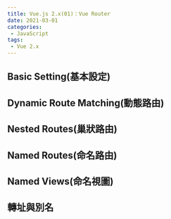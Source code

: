```yaml
---
title: Vue.js 2.x(01)：Vue Router
date: 2021-03-01
categories: 
 - JavaScript
tags:
 - Vue 2.x
---
```

## Basic Setting(基本設定)

## Dynamic Route Matching(動態路由)

## Nested Routes(巢狀路由)

## Named Routes(命名路由)

## Named Views(命名視圖)

## 轉址與別名